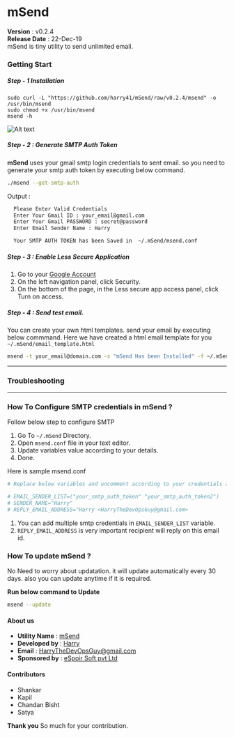 # mSend
 **Version**        : v0.2.4 <br>
 **Release Date**   : 22-Dec-19 <br>
mSend is tiny utility to send unlimited email.


### Getting Start

##### Step - 1 Installation
```
sudo curl -L "https://github.com/harry41/mSend/raw/v0.2.4/msend" -o /usr/bin/msend
sudo chmod +x /usr/bin/msend
msend -h
```

![Alt text](https://2.bp.blogspot.com/-lxEU7HEk0PA/XHE_dAaGTiI/AAAAAAAAAaY/ZXtQrhu_Ksw4WGLbOzS1feORpRz6NiCMACLcBGAs/s1600/msend_help.png)

##### Step - 2 : Generate SMTP Auth Token
 **mSend** uses your gmail smtp login credentials to sent email. so you need to generate your smtp auth token by executing below command.

 ```bash
 ./msend --get-smtp-auth
 ```
 Output :
 ```bash
   Please Enter Valid Credentials  
   Enter Your Gmail ID : your_email@gmail.com
   Enter Your Gmail PASSWORD : secret@password
   Enter Email Sender Name : Harry

   Your SMTP AUTH TOKEN has been Saved in  ~/.mSend/msend.conf
 ```

##### Step - 3 : Enable Less Secure Application

1. Go to your [Google Account](https://myaccount.google.com/)
2. On the left navigation panel, click Security.
3. On the bottom of the page, in the Less secure app access panel, click Turn on access.

##### Step - 4 : Send test email.
You can create your own html templates. send your email by executing below commmand. Here we have created a html email template for you `~/.mSend/email_template.html`

```bash
msend -t your_email@domain.com -s "mSend Has been Installed" -f ~/.mSend/email_template.html -a /var/log/nginx/error.log
```

---
### Troubleshooting  
---

### How To Configure SMTP credentials in mSend ?

 Follow below step to configure SMTP
1. Go To `~/.mSend` Directory.
2. Open `msend.conf` file in your text editor.
3. Update variables value according to your details.
4. Done.

Here is sample msend.conf
```bash
# Replace below variables and uncomment according to your credentials and details.

# EMAIL_SENDER_LIST=("your_smtp_auth_token" "your_smtp_auth_token2")
# SENDER_NAME="Harry"
# REPLY_EMAIL_ADDRESS="Harry <HarryTheDevOpsGuy@gmail.com>
```
1. You can add multiple smtp credentials in `EMAIL_SENDER_LIST` variable.
2. `REPLY_EMAIL_ADDRESS` is very important recipient will reply on this email id.



### How To update mSend ?
 No Need to worry about updatation. it will update automatically every 30 days. also you can update anytime if it is required.

  **Run below command to Update**
  ```bash
  msend --update
  ```

#### About us
* **Utility Name** : [mSend](https://github.com/harry41/mSend)
* **Developed by** : [Harry](http://harry-thedevopsguy.blogspot.com/)
* **Email** : HarryTheDevOpsGuy@gmail.com
* **Sponsored by** : [eSpoir Soft pvt Ltd](http://espoirsoft.com)

#### Contributors
  - Shankar
  - Kapil
  - Chandan Bisht
  - Satya

**Thank you** So much for your contribution.
